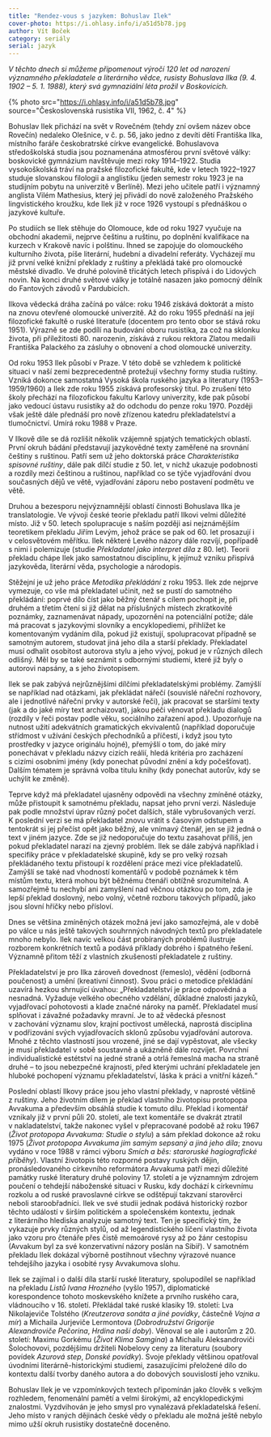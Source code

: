 ```yaml
---
title: "Rendez-vous s jazykem: Bohuslav Ilek"
cover-photo: https://i.ohlasy.info/i/a51d5b78.jpg
author: Vít Boček
category: seriály
serial: jazyk
---
```


*V těchto dnech si můžeme připomenout výročí 120 let od narození významného překladatele a literárního vědce, rusisty Bohuslava Ilka (9. 4. 1902 – 5. 1. 1988), který svá gymnaziální léta prožil v Boskovicích.*

{% photo src="https://i.ohlasy.info/i/a51d5b78.jpg" source="Československá rusistika VII, 1962, č. 4" %}

Bohuslav Ilek přichází na svět v Rovečném (tehdy zní ovšem název obce Rovečín) nedaleko Olešnice, v č. p. 56, jako jedno z devíti dětí Františka Ilka, místního faráře českobratrské církve evangelické. Bohuslavova středoškolská studia jsou poznamenána atmosférou první světové války: boskovické gymnázium navštěvuje mezi roky 1914–1922. Studia vysokoškolská tráví na pražské filozofické fakultě, kde v letech 1922–1927 studuje slovanskou filologii a anglistiku (jeden semestr roku 1923 je na studijním pobytu na univerzitě v Berlíně). Mezi jeho učitele patří i významný anglista Vilém Mathesius, který jej přivádí do nově založeného Pražského lingvistického kroužku, kde Ilek již v roce 1926 vystoupí s přednáškou o jazykové kultuře.

Po studiích se Ilek stěhuje do Olomouce, kde od roku 1927 vyučuje na obchodní akademii, nejprve češtinu a ruštinu, po doplnění kvalifikace na kurzech v Krakově navíc i polštinu. Ihned se zapojuje do olomouckého kulturního života, píše literární, hudební a divadelní referáty. Vycházejí mu již první velké knižní překlady z ruštiny a překládá také pro olomoucké městské divadlo. Ve druhé polovině třicátých letech přispívá i do Lidových novin.  Na konci druhé světové války je totálně nasazen jako pomocný dělník do Fantových závodů v Pardubicích.

Ilkova vědecká dráha začíná po válce: roku 1946 získává doktorát a místo na znovu otevřené olomoucké univerzitě. Až do roku 1955 přednáší na její filozofické fakultě o ruské literatuře (docentem pro tento obor se stává roku 1951). Výrazně se zde podílí na budování oboru rusistika, za což na sklonku života, při příležitosti 80. narozenin, získává z rukou rektora Zlatou medaili Františka Palackého za zásluhy o obnovení a chod olomoucké univerzity.

Od roku 1953 Ilek působí v Praze. V této době se vzhledem k politické situaci v naší zemi bezprecedentně protežují všechny formy studia ruštiny. Vzniká dokonce samostatná Vysoká škola ruského jazyka a literatury (1953–1959/1960) a Ilek zde roku 1955 získává profesorský titul. Po zrušení této školy přechází na filozofickou fakultu Karlovy univerzity, kde pak působí jako vedoucí ústavu rusistiky až do odchodu do penze roku 1970. Později však ještě dále přednáší pro nově zřízenou katedru překladatelství a tlumočnictví. Umírá roku 1988 v Praze.

V Ilkově díle se dá rozlišit několik vzájemně spjatých tematických oblastí. První okruh bádání představují jazykovědné texty zaměřené na srovnání češtiny s ruštinou. Patří sem už jeho doktorská práce *Charakteristika spisovné ruštiny*, dále pak dílčí studie z 50. let, v nichž ukazuje podobnosti a rozdíly mezi češtinou a ruštinou, například co se týče vyjadřování dvou současných dějů ve větě, vyjadřování záporu nebo postavení podmětu ve větě.

Druhou a bezesporu nejvýznamnější oblastí činnosti Bohuslava Ilka je translatologie. Ve vývoji české teorie překladu patří Ilkovi velmi důležité místo. Již v 50. letech spolupracuje s naším později asi nejznámějším teoretikem překladu Jiřím Levým, jehož práce se pak od 60. let prosazují i v celosvětovém měřítku. Ilek některé Levého názory dále rozvíjí, popřípadě s nimi i polemizuje (studie *Překladatel jako interpret díla* z 80. let). Teorii překladu chápe Ilek jako samostatnou disciplínu, k jejímuž vzniku přispívá jazykověda, literární věda, psychologie a národopis.

Stěžejní je už jeho práce *Metodika překládání* z roku 1953. Ilek zde nejprve vymezuje, co vše má překladatel učinit, než se pustí do samotného překládání: poprvé dílo číst jako běžný čtenář s cílem pochopit je, při druhém a třetím čtení si již dělat na příslušných místech zkratkovité poznámky, zaznamenávat nápady, upozornění na potenciální potíže; dále má pracovat s jazykovými slovníky a encyklopediemi, přihlížet ke komentovaným vydáním díla, pokud již existují, spolupracovat případně se samotným autorem, studovat jiná jeho díla a starší překlady. Překladatel musí odhalit osobitost autorova stylu a jeho vývoj, pokud je v různých dílech odlišný. Měl by se také seznámit s odbornými studiemi, které již byly o autorovi napsány, a s jeho životopisem.

Ilek se pak zabývá nejrůznějšími dílčími překladatelskými problémy. Zamýšlí se například nad otázkami, jak překládat nářečí (souvislé nářeční rozhovory, ale i jednotlivé nářeční prvky v autorské řeči), jak pracovat se staršími texty (jak a do jaké míry text archaizovat), jakou péči věnovat překladu dialogů (rozdíly v řeči postav podle věku, sociálního zařazení apod.). Upozorňuje na nutnost užití adekvátních gramatických ekvivalentů (například doporučuje střídmost v užívání českých přechodníků a příčestí, i když jsou tyto prostředky v jazyce originálu hojné), přemýšlí o tom, do jaké míry ponechávat v překladu názvy cizích reálií, hledá kritéria pro zacházení s cizími osobními jmény (kdy ponechat původní znění a kdy počešťovat). Dalším tématem je správná volba titulu knihy (kdy ponechat autorův, kdy se uchýlit ke změně). 

Teprve když má překladatel ujasněny odpovědi na všechny zmíněné otázky, může přistoupit k samotnému překladu, napsat jeho první verzi. Následuje pak podle množství úprav různý počet dalších, stále vybrušovaných verzí. K poslední verzi se má překladatel znovu vrátit s časovým odstupem a tentokrát si jej přečíst opět jako běžný, ale vnímavý čtenář, jen se již jedná o text v jiném jazyce. Zde se již nedoporučuje do textu zasahovat příliš, jen pokud překladatel narazí na zjevný problém. Ilek se dále zabývá například i specifiky práce v překladatelské skupině, kdy se pro velký rozsah překládaného textu přistoupí k rozdělení práce mezi více překladatelů. Zamýšlí se také nad vhodností komentářů v podobě poznámek k těm místům textu, která mohou být běžnému čtenáři obtížně srozumitelná. A samozřejmě tu nechybí ani zamyšlení nad věčnou otázkou po tom, zda je lepší překlad doslovný, nebo volný, včetně rozboru takových případů, jako jsou slovní hříčky nebo přísloví.

Dnes se většina zmíněných otázek možná jeví jako samozřejmá, ale v době po válce u nás ještě takových souhrnných návodných textů pro překladatele mnoho nebylo. Ilek navíc velkou část probíraných problémů ilustruje rozborem konkrétních textů a podává příklady dobrého i špatného řešení. Významně přitom těží z vlastních zkušeností překladatele z ruštiny.

Překladatelství je pro Ilka zároveň dovednost (řemeslo), vědění (odborná poučenost) a umění (kreativní činnost). Svou práci o metodice překládání uzavírá hezkou shrnující úvahou: „Překladatelství je práce odpovědná a nesnadná. Vyžaduje velkého obecného vzdělání, důkladné znalosti jazyků, vyjadřovací pohotovosti a klade značné nároky na paměť. Překladatel musí splňovat i závažné požadavky mravní. Je to až vědecká přesnost v zachování významu slov, krajní poctivost umělecká, naprostá disciplina v podřizování svých vyjadřovacích sklonů způsobu vyjadřování autorova. Mnohé z těchto vlastností jsou vrozené, jiné se dají vypěstovat, ale všecky je musí překladatel v sobě soustavně a ukázněně dále rozvíjet. Povrchní individualistické estétství na jedné straně a otrlá řemeslná macha na straně druhé – to jsou nebezpečné krajnosti, před kterými uchrání překladatele jen hluboké pochopení významu překladatelství, láska k práci a vnitřní kázeň.“

Poslední oblastí Ilkovy práce jsou jeho vlastní překlady, v naprosté většině z ruštiny. Jeho životním dílem je překlad vlastního životopisu protopopa Avvakuma a především obsáhlá studie k tomuto dílu. Překlad i komentář vznikaly již v první půli 20. století, ale text komentáře se dvakrát ztratil v nakladatelství, takže nakonec vyšel v přepracované podobě až roku 1967 (*Život protopopa Avvakuma: Studie o stylu*) a sám překlad dokonce až roku 1975 (*Život protopopa Avvakuma jím samým sepsaný a jiná jeho díla*; znovu vydáno v roce 1988 v rámci výboru *Smích a běs: staroruské hagiografické příběhy*). Vlastní životopis této rozporné postavy ruských dějin, pronásledovaného církevního reformátora Avvakuma patří mezi důležité památky ruské literatury druhé poloviny 17. století a je významným zdrojem poučení o tehdejší náboženské situaci v Rusku, kdy dochází k církevnímu rozkolu a od ruské pravoslavné církve se odštěpují takzvaní starověrci neboli staroobřadníci. Ilek ve své studii jednak podává historický rozbor těchto událostí v širším politickém a společenském kontextu, jednak z literárního hlediska analyzuje samotný text. Ten je specifický tím, že vykazuje prvky různých stylů, od až legendistického líčení vlastního života jako vzoru pro čtenáře přes čistě memoárové rysy až po žánr cestopisu (Avvakum byl za své konzervativní názory poslán na Sibiř). V samotném překladu Ilek dokázal výborně postihnout všechny výrazové nuance tehdejšího jazyka i osobité rysy Avvakumova slohu.

Ilek se zajímal i o další díla starší ruské literatury, spolupodílel se například na překladu *Listů Ivana Hrozného* (vyšlo 1957), diplomatické korespondence tohoto moskevského knížete a prvního ruského cara, vládnoucího v 16. století. Překládal také ruské klasiky 19. století: Lva Nikolajeviče Tolstého (*Kreutzerova sonáta a jiné povídky*, částečně *Vojna a mír*) a Michaila Jurjeviče Lermontova (*Dobrodružství Grigorije Alexandroviče Pečorina*, *Hrdina naší doby*). Věnoval se ale i autorům z 20. století: Maximu Gorkému (*Život Klima Samgina*) a Michailu Aleksandroviči Šolochovovi, pozdějšímu držiteli Nobelovy ceny za literaturu (soubory povídek *Azurová step*, *Donské povídky*). Svoje překlady většinou opatřoval úvodními literárně-historickými studiemi, zasazujícími přeložené dílo do kontextu další tvorby daného autora a do dobových souvislostí jeho vzniku.

Bohuslav Ilek je ve vzpomínkových textech připomínán jako člověk s velkým rozhledem, fenomenální pamětí a velmi širokými, až encyklopedickými znalostmi. Vyzdvihován je jeho smysl pro vynalézavá překladatelská řešení. Jeho místo v raných dějinách české vědy o překladu ale možná ještě nebylo mimo užší okruh rusistiky dostatečně doceněno.